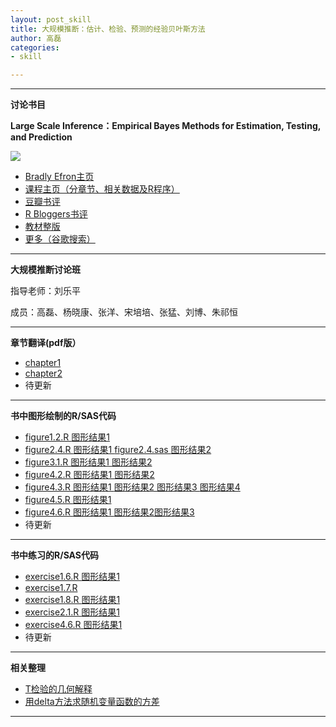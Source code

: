 ```yaml
---
layout: post_skill  
title: 大规模推断：估计、检验、预测的经验贝叶斯方法
author: 高磊
categories:
- skill

---
```


----------
**讨论书目**

**Large Scale Inference：Empirical Bayes Methods for Estimation, Testing, and Prediction**

![](https://bayes-stat.github.com/images/book2.png)

- [Bradly Efron主页](http://statweb.stanford.edu/~ckirby/brad/)
- [课程主页（分章节、相关数据及R程序）](http://statweb.stanford.edu/~omkar/329/)
- [豆瓣书评](http://book.douban.com/subject/6718508/)
- [R Bloggers书评](http://www.r-bloggers.com/large-scale-inference/)
- [教材整版](http://statweb.stanford.edu/~ckirby/brad/papers/2010LSIexcerpt.pdf)
- [更多（谷歌搜索）](https://www.google.com.hk/search?q=Large+Scale+Inference%EF%BC%9AEmpirical+Bayes+Methods+for+Estimation%2C+Testing%2C+and+Prediction&oq=Large+Scale+Inference%EF%BC%9AEmpirical+Bayes+Methods+for+Estimation%2C+Testing%2C+and+Prediction&aqs=chrome..69i57.598j0j1&sourceid=chrome&espvd=210&es_sm=93&ie=UTF-8)


----------
**大规模推断讨论班**

指导老师：刘乐平

成员：高磊、杨晓康、张洋、宋培培、张猛、刘博、朱祁恒


----------
**章节翻译(pdf版）**

- [chapter1](https://bayes-stat.github.com/download/chapte1.pdf)
- [chapter2](https://bayes-stat.github.com/download/第二章.pdf)
- 待更新

----------
**书中图形绘制的R/SAS代码**

- [figure1.2.R ](http://bayes-stat.github.io/code/largescale/figure1.2.R )[图形结果1 ](http://bayes-stat.github.io/images/largescale/figure1.2.png )
- [figure2.4.R ](http://bayes-stat.github.io/code/largescale/figure2.4.R )[图形结果1 ](http://bayes-stat.github.io/images/largescale/figure2.4.png )[figure2.4.sas ](http://bayes-stat.github.io/code/largescale/figure2.4.sas )[图形结果2](http://bayes-stat.github.io/images/largescale/figure2.4b.png )
- [figure3.1.R ](http://bayes-stat.github.io/code/largescale/figure3.1.R )[图形结果1 ](http://bayes-stat.github.io/images/largescale/figure3.1a.png)[图形结果2 ](http://bayes-stat.github.io/images/largescale/figure3.1b.png)
- [figure4.2.R ](http://bayes-stat.github.io/code/largescale/figure4.2.R )[图形结果1 ](http://bayes-stat.github.io/images/largescale/figure4.2a.png)[图形结果2 ](http://bayes-stat.github.io/images/largescale/figure4.2b.png)
- [figure4.3.R ](http://bayes-stat.github.io/code/largescale/figure4.3.R )[图形结果1 ](http://bayes-stat.github.io/images/largescale/figure4.3a.png)[图形结果2 ](http://bayes-stat.github.io/images/largescale/figure4.3b.png)[图形结果3 ](http://bayes-stat.github.io/images/largescale/figure4.3c.png)[图形结果4 ](http://bayes-stat.github.io/images/largescale/figure4.3d.png)
- [figure4.5.R ](http://bayes-stat.github.io/code/largescale/figure4.5.R )[图形结果1 ](http://bayes-stat.github.io/images/largescale/figure4.5.png)
- [figure4.6.R ](http://bayes-stat.github.io/code/largescale/figure4.6.R )[图形结果1 ](http://bayes-stat.github.io/images/largescale/figure4.6a.png)[图形结果2](http://bayes-stat.github.io/images/largescale/figure4.6b.png)[图形结果3](http://bayes-stat.github.io/images/largescale/figure4.6c.png)
- 待更新

----------
**书中练习的R/SAS代码**

- [exercise1.6.R ](http://bayes-stat.github.io/code/largescale/exercise1.6.R )[图形结果1 ](http://bayes-stat.github.io/images/largescale/exercise1.6.png )
- [exercise1.7.R ](http://bayes-stat.github.io/code/largescale/exercise1.7.R )
- [exercise1.8.R ](http://bayes-stat.github.io/code/largescale/exercise1.8.R )[图形结果1 ](http://bayes-stat.github.io/images/largescale/exercise1.8.png )
- [exercise2.1.R ](http://bayes-stat.github.io/code/largescale/exercise2.1.R )[图形结果1 ](http://bayes-stat.github.io/images/largescale/exercise2.1.png )
- [exercise4.6.R ](http://bayes-stat.github.io/code/largescale/exercise4.6.R )[图形结果1 ](http://bayes-stat.github.io/images/largescale/exercise4.6.png )
- 待更新

----------

**相关整理**

- [T检验的几何解释 ](https://bayes-stat.github.com/download/largescale/t.test.pdf)
- [用delta方法求随机变量函数的方差 ](https://bayes-stat.github.com/download/largescale/delta.pdf)

----------





